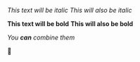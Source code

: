 *This text will be italic*
_This will also be italic_

**This text will be bold**
__This will also be bold__

_You **can** combine them_

:tada:
